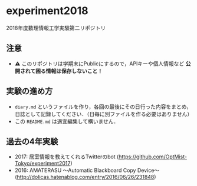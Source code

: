 # experiment2018
2018年度数理情報工学実験第二リポジトリ

## 注意
- :warning: このリポジトリは学期末にPublicにするので，APIキーや個人情報など **公開されて困る情報は保存しないこと！**

## 実験の進め方
- `diary.md` というファイルを作り，各回の最後にその日行った内容をまとめ，日誌として記録してください．（日毎に別ファイルを作る必要はありません）
- この `README.md` は適宜編集して構いません．

## 過去の4年実験
- 2017: 居室情報を教えてくれるTwitterのbot (https://github.com/OptMist-Tokyo/experiment2017)
- 2016: AMATERASU ～Automatic Blackboard Copy Device～ (http://dolicas.hatenablog.com/entry/2016/06/26/231848)
